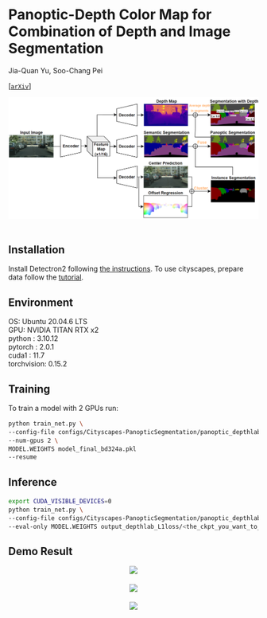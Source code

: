 # Panoptic-Depth Color Map for Combination of Depth and Image Segmentation

Jia-Quan Yu, Soo-Chang Pei

[[`arXiv`](https://arxiv.org/abs/1911.10194)]

<div align="center">
  <img src="picture/architecture.png"/>
</div><br/>

## Installation
Install Detectron2 following [the instructions](https://detectron2.readthedocs.io/tutorials/install.html).
To use cityscapes, prepare data follow the [tutorial](https://detectron2.readthedocs.io/tutorials/builtin_datasets.html#expected-dataset-structure-for-cityscapes).

## Environment
OS: Ubuntu 20.04.6 LTS \
GPU: NVIDIA TITAN RTX x2 \
python     : 3.10.12 \
pytorch    : 2.0.1 \
cuda1      : 11.7 \
torchvision: 0.15.2 

## Training

To train a model with 2 GPUs run:
```bash
python train_net.py \
--config-file configs/Cityscapes-PanopticSegmentation/panoptic_depthlab.yaml \
--num-gpus 2 \
MODEL.WEIGHTS model_final_bd324a.pkl
--resume
```
## Inference
```bash
export CUDA_VISIBLE_DEVICES=0
python train_net.py \
--config-file configs/Cityscapes-PanopticSegmentation/panoptic_depthlab.yaml \
--eval-only MODEL.WEIGHTS output_depthlab_L1loss/<the_ckpt_you_want_to_use>.pth
```

## Demo Result

<div align="center">
  <img src="https://github.com/KenYu910645/detectron2/tree/main/projects/Panoptic-DepthLab/picture/frankfurt_000000_000576_leftImg8bit_depthlab.png"/>
</div><br/>

<div align="center">
  <img src="https://github.com/KenYu910645/detectron2/tree/main/projects/Panoptic-DepthLab/picture/munster_000156_000019_leftImg8bit_depthlab.png"/>
</div><br/>

<div align="center">
  <img src="https://github.com/KenYu910645/detectron2/tree/main/projects/Panoptic-DepthLab/picture/munster_000167_000019_leftImg8bit_depthlab.png"/>
</div><br/>